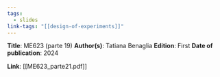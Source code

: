 ```yaml
---
tags:
  - slides
link-tags: "[[design-of-experiments]]"
---
```

**Title**: ME623 (parte 19)
**Author(s)**: Tatiana Benaglia
**Edition**: First
**Date of publication**: 2024

**Link**: [[ME623_parte21.pdf]]


